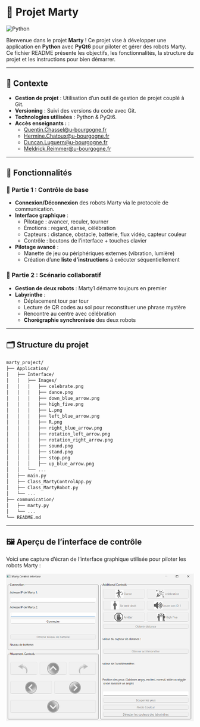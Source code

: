 # 🤖 Projet Marty

![Python](https://img.shields.io/badge/Python-3776AB?style=for-the-badge&logo=python&logoColor=white)

Bienvenue dans le projet **Marty** ! Ce projet vise à développer une application en **Python** avec **PyQt6** pour piloter et gérer des robots Marty. Ce fichier README présente les objectifs, les fonctionnalités, la structure du projet et les instructions pour bien démarrer.

---

## 📌 Contexte

- **Gestion de projet** : Utilisation d’un outil de gestion de projet couplé à Git.
- **Versioning** : Suivi des versions du code avec Git.
- **Technologies utilisées** : Python & PyQt6.
- **Accès enseignants :** :
  - Quentin.Chassel@u-bourgogne.fr  
  - Hermine.Chatoux@u-bourgogne.fr  
  - Duncan.Luguern@u-bourgogne.fr  
  - Meldrick.Reimmer@u-bourgogne.fr
    
---

## 🧠 Fonctionnalités

### 🔹 Partie 1 : Contrôle de base

- **Connexion/Déconnexion** des robots Marty via le protocole de communication.
- **Interface graphique** :
  - Pilotage : avancer, reculer, tourner
  - Émotions : regard, danse, célébration
  - Capteurs : distance, obstacle, batterie, flux vidéo, capteur couleur
  - Contrôle : boutons de l’interface + touches clavier
- **Pilotage avancé** :
  - Manette de jeu ou périphériques externes (vibration, lumière)
  - Création d’une **liste d’instructions** à exécuter séquentiellement

### 🔹 Partie 2 : Scénario collaboratif

- **Gestion de deux robots** : Marty1 démarre toujours en premier
- **Labyrinthe** :
  - Déplacement tour par tour
  - Lecture de QR codes au sol pour reconstituer une phrase mystère
  - Rencontre au centre avec célébration
  - **Chorégraphie synchronisée** des deux robots

---

## 🗂️ Structure du projet

```plaintext
marty_project/
├── Application/
│   ├── Interface/
│   │   ├── Images/
│   │   │   ├── celebrate.png
│   │   │   ├── dance.png
│   │   │   ├── down_blue_arrow.png
│   │   │   ├── high_five.png
│   │   │   ├── L.png
│   │   │   ├── left_blue_arrow.png
│   │   │   ├── R.png
│   │   │   ├── right_blue_arrow.png
│   │   │   ├── rotation_left_arrow.png
│   │   │   ├── rotation_right_arrow.png
│   │   │   ├── sound.png
│   │   │   ├── stand.png
│   │   │   ├── stop.png
│   │   │   ├── up_blue_arrow.png
│   │   └── ...
│   ├── main.py
│   ├── Class_MartyControlApp.py
│   ├── Class_MartyRobot.py
│   └── ...
├── communication/
│   ├── marty.py
│   └── ...
└── README.md
```
---

## 🖼️ Aperçu de l’interface de contrôle

Voici une capture d’écran de l’interface graphique utilisée pour piloter les robots Marty :

![Interface de contrôle](Application/Interface/images/interface_screenshot.png)



